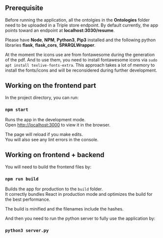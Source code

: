 ## Prerequisite

Before running the application, all the ontolgies in the **Ontologies** folder need to be uploaded in a Triple store endpoint.
By default currently, the app points toward an endpoint at **localhost:3030/resume**.

Please have **Node**, **NPM**, **Python3**, **Pip3** installed and the following python libraries **flask**, **flask_cors**, **SPARQLWrapper**.

At the moment the icons use are from fontawesome during the generation of the pdf. And to use them, you need to install fontawesome icons via
`sudo apt install texlive-fonts-extra`. This approach takes a lot of memory to install the fonts/icons and will be reconsidered during further development.

## Working on the frontend part

In the project directory, you can run:

### `npm start`

Runs the app in the development mode.<br>
Open [http://localhost:3000](http://localhost:3000) to view it in the browser.

The page will reload if you make edits.<br>
You will also see any lint errors in the console.

## Working on frontend + backend

You will need to build the frontend files by:

### `npm run build`

Builds the app for production to the `build` folder.<br>
It correctly bundles React in production mode and optimizes the build for the best performance.

The build is minified and the filenames include the hashes.<br>

And then you need to run the python server to fully use the application by:

### `python3 server.py`